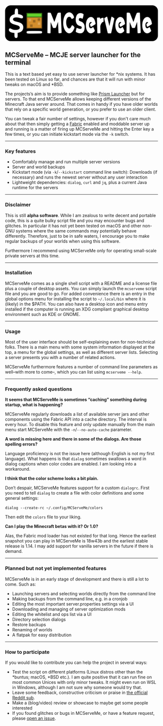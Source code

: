 ![MCServeMe banner logo](mcserveme-banner-logo.png)

## MCServeMe – MCJE server launcher for the terminal

This is a text based yet easy to use server launcher for *nix systems. It has been tested on Linux so far, and chances are that it will run with minor tweaks on macOS and *BSD.

The projects’s aim is to provide something like [Prism Launcher](https://prismlauncher.org/) but for servers. To that end MCServeMe allows keeping different versions of the Minecraft Java server around. That comes in handy if you have older worlds that rely on a specific world generation, or you prefer to use an older client.

You can tweak a fair number of settings, however if you don't care much about that then simply getting a [Fabric](https://fabricmc.net/) enabled and moddable server up and running is a matter of firing up MCServeMe and hitting the Enter key a few times, or you can initiate kickstart mode via the `-k` switch.

---

### Key features

- Comfortably manage and run multiple server versions
- Server and world backups
- Kickstart mode (via `-k`/`--kickstart` command line switch): Downloads (if necessary) and runs the newest server without any user interaction
- Lightweight dependencies: `dialog`, `curl` and `jq`, plus a current Java runtime for the servers

---

### Disclaimer

This is still **alpha software**. While I am zealous to write decent and portable code, this is a quite bulky script file and you may encounter bugs and glitches. In particular it has not yet been tested on macOS and other non-GNU systems where the same commands may potentially behave differently. Therefore, just to be in safe waters, I encourage you to make regular backups of your worlds when using this software.

Furthermore I recommend using MCServeMe only for operating small-scale private servers at this time.

---

### Installation

MCServeMe comes as a single shell script with a README and a license file plus a couple of desktop assets. You can simply launch the `mcserveme` script file and you are good to go. For added convenience there is an entry in the global options menu for installing the script to `~/.local/bin` where it is (likely) in the $PATH. You can also have a desktop icon and menu entry installed if the computer is running an XDG compliant graphical desktop environment such as KDE or GNOME.

---

### Usage

Most of the user interface should be self-explaining even for non-technical folks. There is a main menu with some system information displayed at the top, a menu for the global settings, as well as different server lists. Selecting a server presents you with a number of related actions.

MCServeMe furthermore features a number of command line parameters as well–with more to come–, which you can list using `mcserveme --help`.

---

### Frequently asked questions

**It seems that MCServeMe is sometimes “caching” something during startup, what is happening?**

MCServeMe regularly downloads a list of available server jars and other components using the Fabric API into a cache directory. The interval is every hour. To disable this feature and only update manually from the main menu start MCServeMe with the `-n`/`--no-auto-cache` parameter.

**A word is missing here and there in some of the dialogs. Are those spelling errors?**

Language proficiency is not the issue here (although English is not my first language). What happens is that `dialog` sometimes swallows a word in dialog captions when color codes are enabled. I am looking into a workaround.

**I think that the color scheme looks a bit plain.**

Don’t despair, MCServeMe features support for a custom `dialogrc`. First you need to tell `dialog` to create a file with color definitions and some general settings:

`dialog --create-rc ~/.config/MCServeMe/colors`

Then edit the `colors` file to your liking.

**Can I play the Minecraft betas with it? Or 1.0?**

Alas, the Fabric mod loader has not existed for that long. Hence the earliest snapshot you can play in MCServeMe is 18w43b and the earliest stable release is 1.14. I may add support for vanilla servers in the future if there is demand.

---

### Planned but not yet implemented features

MCServeMe is in an early stage of development and there is still a lot to come. Such as:

- Launching servers and selecting worlds directly from the command line
- Making backups from the command line, e.g. in a cronjob
- Editing the most important server.properties settings via a UI
- Downloading and managing of server optimization mods
- Editing the whitelist and ops list via a UI
- Directory selection dialogs
- Restore backups
- Renaming of worlds
- A flatpak for easy distribution

---

### How to participate

If you would like to contribute you can help the project in several ways:

- Test the script on different platforms (Linux distros other than the *buntus; macOS, *BSD etc.). I am quite positive that it can run fine on most common Unices with only minor tweaks. It might even run on WSL in Windows, although I am not sure why someone would try that.
- Leave some feedback, constructive criticism or praise in [the official Reddit sub](https://www.reddit.com/r/MCServeMe/).
- Make a (blog/video) review or showcase to maybe get some people interested
- If you found glitches or bugs in MCServeMe, or have a feature request, please [open an issue](https://github.com/lortordermur/mcserveme/issues).
